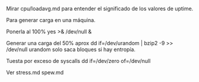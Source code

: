 Mirar cpu/loadavg.md para entender el significado de los valores de uptime.


Para generar carga en una máquina.

Ponerla al 100%
yes >& /dev/null &

Generar una carga del 50% aprox
dd if=/dev/urandom | bzip2 -9 >> /dev/null
  urandom solo saca bloques si hay entropía.

Tuesta por exceso de syscalls
dd if=/dev/zero of=/dev/null


Ver 
stress.md
spew.md
